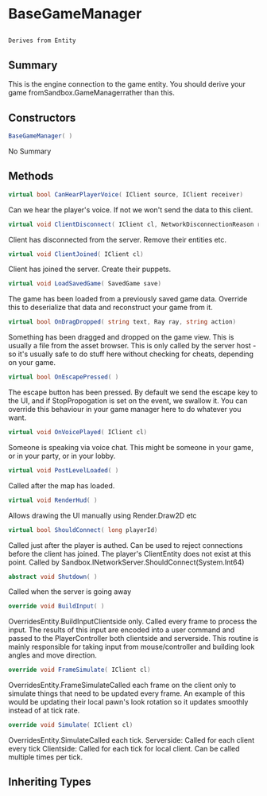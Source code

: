 # BaseGameManager

## 
```c#
Derives from Entity
```

## Summary

This is the engine connection to the game entity.
You should derive your game fromSandbox.GameManagerrather than this.
## Constructors

```c#
BaseGameManager( ) 
```
No Summary
## Methods

```c#
virtual bool CanHearPlayerVoice( IClient source, IClient receiver) 
```
Can we hear the player's voice. If not we won't send the data to this client.
```c#
virtual void ClientDisconnect( IClient cl, NetworkDisconnectionReason reason) 
```
Client has disconnected from the server. Remove their entities etc.
```c#
virtual void ClientJoined( IClient cl) 
```
Client has joined the server. Create their puppets.
```c#
virtual void LoadSavedGame( SavedGame save) 
```
The game has been loaded from a previously saved game data. Override this to deserialize that data
and reconstruct your game from it.
```c#
virtual bool OnDragDropped( string text, Ray ray, string action) 
```
Something has been dragged and dropped on the game view. This is usually a file
from the asset browser. This is only called by the server host - so it's usually
safe to do stuff here without checking for cheats, depending on your game.
```c#
virtual bool OnEscapePressed( ) 
```
The escape button has been pressed. By default we send the escape key to the UI, and
if StopPropogation is set on the event, we swallow it. You can override this behaviour
in your game manager here to do whatever you want.
```c#
virtual void OnVoicePlayed( IClient cl) 
```
Someone is speaking via voice chat. This might be someone in your game,
or in your party, or in your lobby.
```c#
virtual void PostLevelLoaded( ) 
```
Called after the map has loaded.
```c#
virtual void RenderHud( ) 
```
Allows drawing the UI manually using Render.Draw2D etc
```c#
virtual bool ShouldConnect( long playerId) 
```
Called just after the player is authed. Can be used to reject connections before the client has joined.
The player's ClientEntity does not exist at this point.
Called by Sandbox.INetworkServer.ShouldConnect(System.Int64)
```c#
abstract void Shutdown( ) 
```
Called when the server is going away
```c#
override void BuildInput( ) 
```
OverridesEntity.BuildInputClientside only. Called every frame to process the input.
The results of this input are encoded into a user command and passed to the PlayerController both clientside and serverside.
This routine is mainly responsible for taking input from mouse/controller and building look angles and move direction.
```c#
override void FrameSimulate( IClient cl) 
```
OverridesEntity.FrameSimulateCalled each frame on the client only to simulate things that need to be updated every frame. An example
of this would be updating their local pawn's look rotation so it updates smoothly instead of at tick rate.
```c#
override void Simulate( IClient cl) 
```
OverridesEntity.SimulateCalled each tick.
Serverside: Called for each client every tick
Clientside: Called for each tick for local client. Can be called multiple times per tick.
## Inheriting Types

